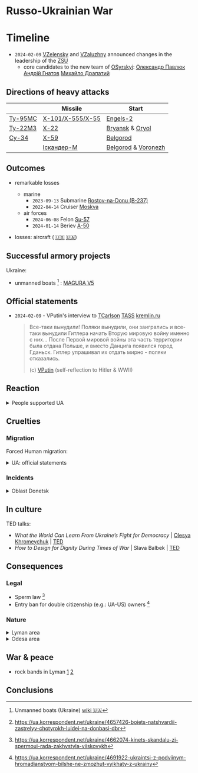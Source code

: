 # Russo-Ukrainian War

# Timeline

- `2024-02-09` [VZelensky](https://en.wikipedia.org/wiki/Volodymyr_Zelenskyy)
  and [VZaluzhny](https://en.wikipedia.org/wiki/Valerii_Zaluzhnyi)
  announced changes in the leadership of the [ZSU](https://en.wikipedia.org/wiki/Armed_Forces_of_Ukraine)
  - core candidates to the new team of
    [OSyrskyi](https://en.wikipedia.org/wiki/Oleksandr_Syrskyi):
    [Олександр Павлюк](https://uk.wikipedia.org/wiki/%D0%9F%D0%B0%D0%B2%D0%BB%D1%8E%D0%BA_%D0%9E%D0%BB%D0%B5%D0%BA%D1%81%D0%B0%D0%BD%D0%B4%D1%80_%D0%9E%D0%BB%D0%B5%D0%BA%D1%81%D1%96%D0%B9%D0%BE%D0%B2%D0%B8%D1%87)
    [Андрій Гнатов](https://uk.wikipedia.org/wiki/%D0%93%D0%BD%D0%B0%D1%82%D0%BE%D0%B2_%D0%90%D0%BD%D0%B4%D1%80%D1%96%D0%B9_%D0%92%D1%96%D0%BA%D1%82%D0%BE%D1%80%D0%BE%D0%B2%D0%B8%D1%87)
    [Михайло Драпатий](https://uk.wikipedia.org/wiki/%D0%94%D1%80%D0%B0%D0%BF%D0%B0%D1%82%D0%B8%D0%B9_%D0%9C%D0%B8%D1%85%D0%B0%D0%B9%D0%BB%D0%BE_%D0%92%D0%B0%D1%81%D0%B8%D0%BB%D1%8C%D0%BE%D0%B2%D0%B8%D1%87)

## Directions of heavy attacks

|                                                         | Missile                                                                        | Start                                                                                                                 |
|---------------------------------------------------------|--------------------------------------------------------------------------------|-----------------------------------------------------------------------------------------------------------------------|
| [Ту-95МС](https://en.wikipedia.org/wiki/Tupolev_Tu-95)  | [Х-101/Х-555/Х-55](https://en.wikipedia.org/wiki/Kh-55#Kh-101/102_(X-101/102)) | [Engels-2](https://en.wikipedia.org/wiki/Engels-2_(air_base))                                                         |
| [Ту-22М3](https://en.wikipedia.org/wiki/Tupolev_Tu-22M) | [Х-22](https://en.wikipedia.org/wiki/Kh-22)                                    | [Bryansk](https://en.wikipedia.org/wiki/Bryansk_Oblast) & [Oryol](https://en.wikipedia.org/wiki/Oryol_Oblast)         |
| [Су-34](https://en.wikipedia.org/wiki/Sukhoi_Su-34)     | [Х-59](https://en.wikipedia.org/wiki/Kh-59)                                    | [Belgorod](https://en.wikipedia.org/wiki/Belgorod_Oblast)                                                             |
|                                                         | [Іскандер-М](https://en.wikipedia.org/wiki/9K720_Iskander)                     | [Belgorod](https://en.wikipedia.org/wiki/Belgorod_Oblast) & [Voronezh](https://en.wikipedia.org/wiki/Voronezh_Oblast) |

## Outcomes

- remarkable losses
  - marine
    <!-- - `20240-02-14` Large landing ship BDK-64 [Caesar Kunikov](https://en.wikipedia.org/wiki/Russian_ship_Caesar_Kunikov) -->
    - `2023-09-13` Submarine [Rostov-na-Donu (B-237)](https://en.wikipedia.org/wiki/Russian_submarine_B-237)
    - `2022-04-14` Cruiser [Moskva](https://en.wikipedia.org/wiki/Sinking_of_the_Moskva)
  - air forces
    - `2024-06-08` Felon [Su-57](https://en.wikipedia.org/wiki/Sukhoi_Su-57)
    - `2024-01-14` Beriev [A-50](https://en.wikipedia.org/wiki/Beriev_A-50)

- losses:
  aircraft (
  [:us:](https://en.wikipedia.org/wiki/List_of_aircraft_losses_during_the_Russo-Ukrainian_War)
  [:ukraine:](https://uk.wikipedia.org/wiki/%D0%92%D1%82%D1%80%D0%B0%D1%82%D0%B8_%D0%B2%D1%96%D0%B9%D1%81%D1%8C%D0%BA%D0%BE%D0%B2%D0%BE%D1%97_%D1%82%D0%B5%D1%85%D0%BD%D1%96%D0%BA%D0%B8_%D1%83_%D1%80%D0%BE%D1%81%D1%96%D0%B9%D1%81%D1%8C%D0%BA%D0%BE-%D1%83%D0%BA%D1%80%D0%B0%D1%97%D0%BD%D1%81%D1%8C%D0%BA%D1%96%D0%B9_%D0%B2%D1%96%D0%B9%D0%BD%D1%96_(%D0%B7_2014)#%D0%90%D0%B2%D1%96%D0%B0%D1%86%D1%96%D1%8F_(%D0%BB%D1%96%D1%82%D0%B0%D0%BA%D0%B8,_%D0%B2%D0%B5%D1%80%D1%82%D0%BE%D0%BB%D1%8C%D0%BE%D1%82%D0%B8)))

## Successful armory projects

Ukraine:
- unmanned boats [^wiki:unmanned-boats-ua] :
  [MAGURA V5](https://en.wikipedia.org/wiki/MAGURA_V5)

[^wiki:unmanned-boats-ua]: Unmanned boats (Ukraine) [wiki :ukraine:](https://uk.wikipedia.org/wiki/%D0%91%D0%B5%D0%B7%D0%BF%D1%96%D0%BB%D0%BE%D1%82%D0%BD%D1%96_%D0%BD%D0%B0%D0%B4%D0%B2%D0%BE%D0%B4%D0%BD%D1%96_%D0%B0%D0%BF%D0%B0%D1%80%D0%B0%D1%82%D0%B8_(%D0%A3%D0%BA%D1%80%D0%B0%D1%97%D0%BD%D0%B0))

## Official statements

- `2024-02-09` - VPutin's interview to [TCarlson](https://en.wikipedia.org/wiki/Tucker_Carlson)
  [TASS](https://tass.ru/politika/19942451)
  [kremlin.ru](http://kremlin.ru/events/president/news/73411)
  > Все-таки вынудили! Поляки вынудили, они заигрались и все-таки вынудили Гитлера начать Вторую мировую войну именно с них...
  > После Первой мировой войны эта часть территории была отдана Польше, и вместо Данцига появился город Гданьск.
  > Гитлер упрашивал их отдать мирно - поляки отказались.
  >
  > (c) [VPutin](https://en.wikipedia.org/wiki/Vladimir_Putin) (self-reflection to Hitler & WWII)

## Reaction

<details><summary>People supported UA</summary>

Celebrities:
[Ethan Hawke](https://ua.korrespondent.net/lifestyle/4573805-itan-khouk-zvernuvsia-do-narodu-ukrainy)

Scientists:
[Günter M. Ziegler](https://youtu.be/yOd4NCZQPZ0)
[Konstantin Novoselov](https://en.wikipedia.org/wiki/Konstantin_Novoselov)

</details>

## Cruelties

### Migration

Forced Human migration:
<details><summary>UA: official statements</summary>

- Lukhansk: flood of [Indigenous minority peoples](https://en.wikipedia.org/wiki/Unified_list_of_Indigenous_minority_peoples_of_the_North,_Siberia,_and_the_Far_East_of_Russia) from Russia

  [@t](https://t.me/serhiy_hayday/10454)
  [Serhiy Haidai](https://en.wikipedia.org/wiki/Serhiy_Haidai)
- Melitopol:

  - more than half of the former population of the city moved to UA controlled or UA allies 
  - population increased due to $\approx$ 100K newcomers from Russia

  [@t](https://t.me/ivan_fedorov_melitopol/4492)
  [Ivan Fedorov](https://en.wikipedia.org/wiki/Ivan_Fedorov_(politician))

</details>

### Incidents

<details><summary>Oblast Donetsk</summary>

- Lyman: 2 policemens + 2 ladies killed [^Lyman:incident-4killed]

[^Lyman:incident-4killed]: https://ua.korrespondent.net/ukraine/4657426-boiets-natshvardii-zastrelyv-chotyrokh-luidei-na-donbasi-dbr

</details>

## In culture

TED talks:
- *What the World Can Learn From Ukraine’s Fight for Democracy* | [Olesya Khromeychuk](https://www.olesyakhromeychuk.com/) | [TED](https://www.youtube.com/watch?v=mJy_wVSKwwA)
- *How to Design for Dignity During Times of War* | Slava Balbek | [TED](https://www.youtube.com/watch?v=qaE194b_Dk8)

## Consequences
### Legal 

- Sperm law [^sperm-law]
- Entry ban for double citizenship (e.g.: UA-US) owners [^double-citizenship-law]

[^sperm-law]: https://ua.korrespondent.net/ukraine/4662074-kinets-skandalu-zi-spermoui-rada-zakhystyla-viiskovykh

[^double-citizenship-law]: https://ua.korrespondent.net/ukraine/4691922-ukraintsi-z-podviinym-hromadianstvom-bilshe-ne-zmozhut-vyikhaty-z-ukrainy

### Nature

<details><summary>Lyman area</summary>

- [Serebryansky forest](https://en.wikipedia.org/wiki/Serebryansky_forest):
  [![:tv: TSN](https://img.shields.io/badge/TV-TSN-red)](https://1plus1.video/novosti-tsn/ukraina-yakij-zaraz-mae-viglyad-sumnozvisnij-serebryanskij-lis-video)
  [![:tv: NV](https://img.shields.io/badge/TV-NV-red)](https://nv.ua/ukr/ukraine/events/z-yavilosya-video-znishchenogo-rosiyskim-vtorgnennyam-serebryanskogo-lisu-na-luganshchini-novini-ukrajini-50411776.html)
  - Серебрянський ліс очима воїна-піхотинця бригади «Буревій» НГУ
    [![:play:](https://img.shields.io/youtube/views/GuMnOcEZZ90?style=social&logo=youtube)](https://youtu.be/GuMnOcEZZ90)

</details>

<details><summary>Odesa area</summary>

- `29.07.2024` Коло берегів Чорноморська побачили пінгвіна
  [![:tv: NV](https://img.shields.io/badge/media-korrespondent-yellow)](https://ua.korrespondent.net/ukraine/4704930-kolo-berehiv-chornomorska-pobachyly-pinhvina)

</details>

## War & peace

- rock bands in Lyman
  [1](https://www.alamy.de/stockfoto-ein-teenager-rock-band-probe-im-jugendzentrum-am-lyman-ato-zone-oblast-donezk-ukraine-163348425.html)
  [2](https://www.alamy.com/stock-image-a-teenage-rock-band-rehearsal-in-youth-center-at-lyman-ato-zone-donetsk-163348424.html)

## Conclusions
